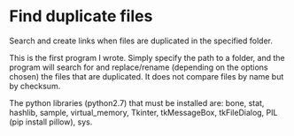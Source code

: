 # Find duplicate files
Search and create links when files are duplicated in the specified folder.

This is the first program I wrote.
Simply specify the path to a folder, and the program will search for and replace/rename (depending on the options chosen) the files that are duplicated.
It does not compare files by name but by checksum.

The python libraries (python2.7) that must be installed are: bone, stat, hashlib, sample, virtual_memory, Tkinter, tkMessageBox, tkFileDialog, PIL (pip install pillow), sys.

